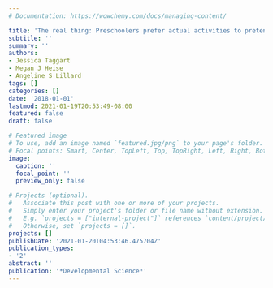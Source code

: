 ```yaml
---
# Documentation: https://wowchemy.com/docs/managing-content/

title: 'The real thing: Preschoolers prefer actual activities to pretend ones'
subtitle: ''
summary: ''
authors:
- Jessica Taggart
- Megan J Heise
- Angeline S Lillard
tags: []
categories: []
date: '2018-01-01'
lastmod: 2021-01-19T20:53:49-08:00
featured: false
draft: false

# Featured image
# To use, add an image named `featured.jpg/png` to your page's folder.
# Focal points: Smart, Center, TopLeft, Top, TopRight, Left, Right, BottomLeft, Bottom, BottomRight.
image:
  caption: ''
  focal_point: ''
  preview_only: false

# Projects (optional).
#   Associate this post with one or more of your projects.
#   Simply enter your project's folder or file name without extension.
#   E.g. `projects = ["internal-project"]` references `content/project/deep-learning/index.md`.
#   Otherwise, set `projects = []`.
projects: []
publishDate: '2021-01-20T04:53:46.475704Z'
publication_types:
- '2'
abstract: ''
publication: '*Developmental Science*'
---
```

